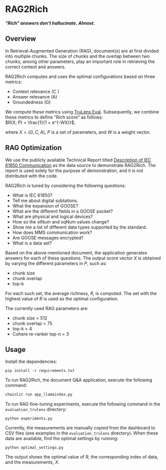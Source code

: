 
# RAG2Rich  
  
***"Rich" answers don't hallucinate. Almost.***  
  
  
## Overview  
  
In Retrieval-Augmented Generation (RAG), document(s) are at first divided into multiple chunks.  The size of chunks and the overlap between two chunks, among other parameters, play an important role in retrieving the correct context and answers.  
  
RAG2Rich computes and uses the optimal configurations based on three metrics:  
- Context relevance (C )  
- Answer relevance (A)  
- Groundedness (G)  
  
We compute these metrics using [TruLens Eval](https://www.trulens.org/). Subsequently, we combine these metrics to define "Rich score" as follows:  
$R(X; P) = \frac{1}{1 + e^{-WX}}$,

where $X = (G, C, A)$, $P$ is a set of parameters, and $W$ is a weight vector.  


## RAG Optimization
  
We use the publicly available Technical Report titled [Description of IEC 61850 Communication](https://www.fit.vut.cz/research/publication-file/11832/TR-61850.pdf) as the data source to demonstrate RAG2Rich. The report is used solely for the purpose of demonstration, and it is not distributed with the code.  
  
RAG2Rich is tuned by considering the following questions:  
- What is IEC 61850?  
- Tell me about digital subtations.  
- What the expansion of GOOSE?  
- What are the different fields in a GOOSE packet?  
- What are physical and logical devices?  
- How so the stNum and sqNum values change?  
- Show me a list of different data types supported by the standard.  
- How does MMS communication work?  
- Are GOOSE messages encrypted?  
- What is a data set?  
  
Based on the above-mentioned document, the application generates answers for each of these questions.  The output score vector $X$ is obtained by varying the different parameters in $P$, such as:  
- chunk size  
- chunk overlap  
- top-k 
  
For each such set, the average richness, $R$, is computed.  The set with the highest value of $R$ is used as the optimal configuration. 

The currently used RAG parameters are: 
- chunk size = 512
- chunk overlap = 75
- top-k = 4
- Cohere re-ranker top-n = 3


## Usage

Install the dependencies:

`pip install -r requirements.txt`

To run RAG2Rich, the document Q&A application, execute the following command:
```python
chainlit run app_llamaindex.py
```

To run RAG fine-tuning experiments, execute the following command in the `evaluation_trulens` directory:

`python experiments.py`

Currently, the measurements are manually copied from the dashboard to CSV files (see examples in the `evaluation_trulens` directory). When these data are available, find the optimal settings by running:

`python optimal_settings.py`

The output shows the optimal value of $R$, the corresponding index of data, and the measurements, $X$.